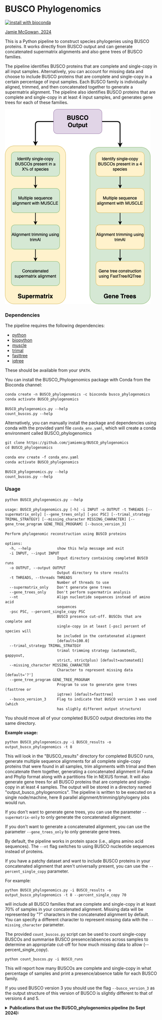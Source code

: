 # BUSCO Phylogenomics

[![install with bioconda](https://img.shields.io/badge/install%20with-bioconda-brightgreen.svg?style=flat)](http://bioconda.github.io/recipes/busco_phylogenomics/README.html)


[Jamie McGowan, 2024](https://jamiemcgowan.ie)


This is a Python pipeline to construct species phylogenies using BUSCO proteins. It works directly from BUSCO output and can generate concatenated supermatrix alignments and also gene trees of BUSCO families.


The pipeline identifies BUSCO proteins that are complete and single-copy in all input samples. Alternatively, you can account for missing data and choose to include BUSCO proteins that are complete and single-copy in a certain percentage of input samples. Each BUSCO family is individually aligned, trimmed, and then concatenated together to generate a supermatrix alignment. The pipeline also identifies BUSCO proteins that are complete and single-copy in at least 4 input samples, and generates gene trees for each of these families.

![BUSCO Phylogenomics pipeline](./pipeline.png)

### Dependencies

The pipeline requires the following dependencies:

- [python](https://www.python.org/)
- [biopython](https://biopython.org/)
- [muscle](https://www.drive5.com/muscle/)
- [trimal](https://github.com/inab/trimal)
- [fasttree](http://www.microbesonline.org/fasttree/)
- [iqtree](http://www.iqtree.org/)

These should be available from your `$PATH`.

You can install the BUSCO_Phylogenomics package with Conda from the Bioconda channel:

```
conda create -n BUSCO_phylogenomics -c bioconda busco_phylogenomics
conda activate BUSCO_phylogenomics

BUSCO_phylogenomics.py --help
count_buscos.py --help
```


Alternatively, you can manually install the package and dependencies using conda with the provided yaml file `conda_env.yaml`, which will create a conda environment called BUSCO_phylogenomics

```
git clone https://github.com/jamiemcg/BUSCO_phylogenomics
cd BUSCO_phylogenomics

conda env create -f conda_env.yaml
conda activate BUSCO_phylogenomics

BUSCO_phylogenomics.py --help
count_buscos.py --help
```

### Usage

```
python BUSCO_phylogenomics.py --help

usage: BUSCO_phylogenomics.py [-h] -i INPUT -o OUTPUT -t THREADS [--supermatrix_only] [--gene_trees_only] [-psc PSC] [--trimal_strategy TRIMAL_STRATEGY] [--missing_character MISSING_CHARACTER] [--gene_tree_program GENE_TREE_PROGRAM] [--busco_version_3]

Perform phylogenomic reconstruction using BUSCO proteins

options:
  -h, --help            show this help message and exit
  -i INPUT, --input INPUT
                        Input directory containing completed BUSCO runs
  -o OUTPUT, --output OUTPUT
                        Output directory to store results
  -t THREADS, --threads THREADS
                        Number of threads to use
  --supermatrix_only    Don't generate gene trees
  --gene_trees_only     Don't perform supermatrix analysis
  --nt                  Align nucleotide sequences instead of amino acid
                        sequences
  -psc PSC, --percent_single_copy PSC
                        BUSCO presence cut-off. BUSCOs that are complete and
                        single-copy in at least [-psc] percent of species will
                        be included in the contatenated alignment
                        [default=100.0]
  --trimal_strategy TRIMAL_STRATEGY
                        trimal trimming strategy (automated1, gappyout,
                        strict, strictplus) [default=automated1]
  --missing_character MISSING_CHARACTER
                        Character to represent missing data [default='?']
  --gene_tree_program GENE_TREE_PROGRAM
                        Program to use to generate gene trees (fasttree or
                        iqtree) [default=fasttree]
  --busco_version_3     Flag to indicate that BUSCO version 3 was used (which
                        has slighly different output structure)
```

You should move all of your completed BUSCO output directories into the same directory.


**Example usage:**

```
python BUSCO_phylogenomics.py -i BUSCO_results -o output_busco_phylogenomics -t 8
```

This will look in the "BUSCO\_results" directory for completed BUSCO runs, generate multiple sequence alignments for all complete single-copy proteins that were found in all samples, trim alignments with trimal and then concatenate them together, generating a concatenated alignment in Fasta and Phylip format along with a partitions file in NEXUS format. It will also generate gene trees for all BUSCO proteins that are complete and single-copy in at least 4 samples. The output will be stored in a directory named "output\_busco\_phylogenomics". The pipeline is written to be executed on a single node/machine, here 8 parallel alignment/trimming/phylogeny jobs would run.


If you don't want to generate gene trees, you can use the parameter `--supermatrix-only` to only generate the concatenated alignment.

If you don't want to generate a concatenated alignment, you can use the parameter `--gene_trees_only` to only generate gene trees.

By default, the pipeline works in protein space (i.e., aligns amino acid sequences). The `--nt` flag switches to using BUSCO nucleotide sequences instead of proteins.

If you have a patchy dataset and want to include BUSCO proteins in your concatenated alignment that aren't universally present, you can use the `--percent_single_copy` parameter.

For example:

```
python BUSCO_phylogenomics.py -i BUSCO_results -o output_busco_phylogenomics -t 8 --percent_single_copy 70
```

will include all BUSCO families that are complete and single-copy in at least 70% of samples in your concatenated alignment. Missing data will be represented by "?" characters in the concatenated alignment by default. You can specify a different character to represent missing data with the `--missing_character` parameter.

The provided `count_buscos.py` script can be used to count single-copy BUSCOs and summarise BUSCO presence/absences across
samples to determine an appropriate cut-off for how much missing data to allow (--percent\_single\_copy).


```
python count_buscos.py -i BUSCO_runs
```

This will report how many BUSCOs are complete and single-copy in what percentage of samples and print a presence/absence table for each BUSCO family.

If you used BUSCO version 3 you should use the flag `--busco_version_3` as the output structure of this version of BUSCO is slightly different to that of versions 4 and 5.

<details>
<summary><strong>Publications that use the BUSCO_phylogenomics pipeline (to Sept 2024):</strong></summary>

<ol>
<li>2024. Whole genome phylogenomics helps to resolve the phylogenetic position of the Zygothrica genus group (Diptera, Drosophilidae) and the causes of previous incongruences. Molecular Phylogenetics and Evolution. Bessa, Maiara Hartwig; Gottschalk, Marco Silva; Robe, Lizandra Jaqueline;</li>
<li>2024. The nuclear and mitochondrial genome assemblies of Tetragonisca angustula (Apidae: Meliponini), a tiny yet remarkable pollinator in the Neotropics. BMC genomics. Ferrari, Rafael Rodrigues; Ricardo, Paulo Cseri; Dias, Felipe Cordeiro; de Souza Araujo, Natalia; Soares, Dalliane Oliveira; Zhou, Qing-Song; Zhu, Chao-Dong; Coutinho, Luiz Lehmann; Arias, Maria Cristina; Batista, Thiago Mafra;</li>
<li>2024. Hybrid assembly and comparative genomics unveil insights into the evolution and biology of the red-legged partridge. Scientific Reports. Eleiwa, Abderrahmane; Nadal, Jesus; Vilaprinyo, Ester; Marin-Sanguino, Alberto; Sorribas, Albert; Basallo, Oriol; Lucido, Abel; Richart, Cristobal; Pena, Ramona N; Ros-Freixedes, Roger;</li>
<li>2024. Phylogenomics corroborates morphology: New discussions on the systematics of Trichostomatia (Ciliophora, Litostomatea). European Journal of Protistology. Cedrola, Franciane; Gürelli, Gözde; Senra, Marcus Vinicius Xavier; Morales, Millke Jasmine Arminini; Dias, Roberto Júnio Pedroso; Solferini, Vera Nisaka;</li>
<li>2024. Multiple Independent Genetic Code Reassignments of the UAG Stop Codon in Phyllopharyngean Ciliates. bioRxiv. McGowan, Jamie; Richards, Thomas A; Hall, Neil; Swarbreck, David;</li>
<li>2024. Dissecting the Pandora’s box: preliminary phylogenomic insights into the internal and external relationships of stink bugs (Hemiptera: Pentatomidae). Insect Systematics and Diversity. Genevcius, Bruno C;</li>
<li>2024. Genome report: Genome sequence of tuliptree scale, Toumeyella liriodendri (Gmelin), an ornamental pest insect. G3: Genes, Genomes, Genetics. Mongue, Andrew J; Markee, Amanda; Grebler, Ethan; Liesenfelt, Tracy; Powell, Erin C;</li>
<li>2024. An almost chromosome-level assembly and annotation of the Alectoris rufa genome. bioRxiv. Eleiwa, Abderrahmane; Nadal, Jesus; Vilaprinyo, Ester; Marin-Sanguino, Alberto; Sorribas, Albert; Basallo, Oriol; Lucido, Abel; Richart, Cristobal; Pena, Romi N; Ros-Freixedes, Roger;</li>
<li>2024. Unveiling the Arsenal of Apple Bitter Rot Fungi: Comparative Genomics Identifies Candidate Effectors, CAZymes, and Biosynthetic Gene Clusters in Colletotrichum Species. Journal of Fungi. Khodadadi, Fatemeh; Luciano-Rosario, Dianiris; Gottschalk, Christopher; Jurick, Wayne M; Aćimović, Srđan G;</li>
<li>2024. The Near-Gapless Penicillium fuscoglaucum Genome Enables the Discovery of Lifestyle Features as an Emerging Post-Harvest Phytopathogen. Journal of Fungi. Luciano-Rosario, Dianiris; Jurick, Wayne M; Gottschalk, Christopher;</li>
<li>2024. Advancing apple genetics research: Malus coronaria and Malus ioensis genomes and a gene family-based pangenome of native North American apples. DNA Research. Švara, Anže; Sun, Honghe; Fei, Zhangjun; Khan, Awais;</li>
<li>2024. Genome report: Genome sequence of the tuliptree scale insect, Toumeyella liriodendri (Gmelin). bioRxiv. Mongue, Andrew J; Markee, Amanda; Grebler, Ethan; Liesenfelt, Tracy; Powell, Erin C;</li>
<li>2024. Spathaspora marinasilvae sp. nov., a xylose‐fermenting yeast isolated from galleries of passalid beetles and rotting wood in the Amazonian rainforest biome. Yeast. Barros, Katharina O; Batista, Thiago M; Soares, Rafaela CC; Lopes, Mariana R; Alvarenga, Flávia BM; Souza, Gisele FL; Abegg, Maxwel A; Santos, Ana Raquel O; Góes‐Neto, Aristóteles; Hilário, Heron O;</li>
<li>2024. Unveiling genomic features linked to traits of plant growth-promoting bacterial communities from sugarcane. Science of The Total Environment. Funnicelli, Michelli Inácio Gonçalves; de Carvalho, Lucas Amoroso Lopes; Teheran-Sierra, Luis Guillermo; Dibelli, Sabrina Custodio; de Macedo Lemos, Eliana Gertrudes; Pinheiro, Daniel Guariz;</li>
<li>2024. Spencermartinsiella nicolii sp. nov., a potential opportunistic pathogenic yeast species isolated from rotting wood in Brazil. International Journal of Systematic and Evolutionary Microbiology. Barros, Katharina O; Valério, Aline D; Batista, Thiago M; Santos, Ana Raquel O; Souza, Gisele FL; Alvarenga, Flávia BM; Lopes, Mariana R; Morais, Camila G; Alves, Cristina; Goes-Neto, Aristóteles;</li>
<li>2024. Chromosome-level genome assembly of the yeast Lodderomyces beijingensis reveals the genetic nature of metabolic adaptations and identifies subtelomeres as hotspots for amplification of mating type loci. DNA Research. Brejová, Broňa; Hodorová, Viktória; Mutalová, Sofia; Cillingová, Andrea; Tomáška, Ľubomír; Vinař, Tomáš; Nosek, Jozef;</li>
<li>2024. Phylogeny, morphology, virulence, ecology, and host range of Ordospora pajunii (Ordosporidae), a microsporidian symbiont of Daphnia spp.. Mbio. Dziuba, Marcin K; McIntire, Kristina M; Seto, Kensuke; Davenport, Elizabeth S; Rogalski, Mary A; Gowler, Camden D; Baird, Emma; Vaandrager, Megan; Huerta, Cristian; Jaye, Riley;</li>
<li>2024. Análise filogenômica. Batista, Thiago Mafra;</li>
<li>2024. Phylogenomic Insights into the Taxonomy, Ecology, and Mating Systems of the Lorchel Family Discinaceae (Pezizales, Ascomycota). Dirks, Alden; Methven, Andrew S; Miller, Andrew Nicholas; Orozco-Quime, Michelle; Maurice, Sundy; Bonito, Gregory; Van Wyk, Judson; Ahrendt, Steven; Kuo, Alan; Andreopoulos, William;</li>
<li>2023. Exploring evolutionary relationships within Neodermata using putative orthologous groups of proteins, with emphasis on peptidases. Tropical medicine and infectious disease. Caña-Bozada, Víctor; Robinson, Mark W; Hernández-Mena, David I; Morales-Serna, Francisco N;</li>
<li>2023. High nucleotide similarity of three Copia lineage LTR retrotransposons among plant genomes. Genome. Orozco-Arias, Simon; Dupeyron, Mathilde; Gutiérrez-Duque, David; Tabares-Soto, Reinel; Guyot, Romain;</li>
<li>2023. De Novo Whole Genome Assemblies for Two Southern African Dwarf Chameleons (Bradypodion, Chamaeleonidae). Genome biology and evolution. Taft, Jody M; Tolley, Krystal A; Alexander, Graham J; Geneva, Anthony J;</li>
<li>2023. Decoding the chromosome-scale genome of the nutrient-rich Agaricus subrufescens: A Resource for fungal biology and biotechnology. Authorea Preprints. Godinho, Carlos; Roesch, Luiz; Andreote, Fernndo; Silva, Saura; Junqueira, Tatiana; Zied, Diego; Siqueira, Felix; Dias, Eustáquio; Varani, Alessandro; Pylro, Victor;</li>
<li>2023. Description of Pseudocalidococcus azoricus gen. sp. nov.(Thermosynechococcaceae, Cyanobacteria), a Rare but Widely Distributed Coccoid Cyanobacteria. Diversity. Luz, Rúben; Cordeiro, Rita; Kaštovský, Jan; Fonseca, Amélia; Urbatzka, Ralph; Vasconcelos, Vitor; Gonçalves, Vítor;</li>
<li>2023. Genome of the North American wild apple species Malus angustifolia. bioRxiv. Mansfeld, Ben N; Ou, Shujun; Burchard, Erik; Yocca, Alan; Harkess, Alex; Gutierrez, Benjamin; van Nocker, Steve; Tang, Lisa; Gottschalk, Christopher;</li>
<li>2023. Genomic analysis of Ancylistes closterii, an enigmatic alga parasitic fungus in the arthropod-associated Entomophthoromycotina. bioRxiv. Seto, Kensuke; James, Timothy Y;</li>
<li>2023. Mesnilia travisiae gen. nov., sp. nov.(Microsporidia: Metchnikovellida), a parasite of archigregarines Selenidium sp. from the polychaete Travisia forbesii: morphology, molecular phylogeny and phylogenomics. Protistology. Frolova, Ekaterina V; Raiko, Mikhail P; Bondarenko, Natalya I; Paskerova, Gita G; Simdyanov, Timur G; Smirnov, Alexey V; Nassonova, Elena S;</li>
<li>2023. Decoding the chromosome-scale genome of the nutrient-rich Agaricus subrufescens: a resource for fungal biology and biotechnology. Research in Microbiology. de Abreu, Carlos Godinho; Roesch, Luiz Fernando Wurdig; Andreote, Fernando Dini; Silva, Saura Rodrigues; de Moraes, Tatiana Silveira Junqueira; Zied, Diego Cunha; de Siqueira, Félix Gonçalves; Dias, Eustáquio Souza; Varani, Alessandro M; Pylro, Victor Satler;</li>
<li>2023. A genome catalog of the early-life human skin microbiome. Genome Biology. Shen, Zeyang; Robert, Lukian; Stolpman, Milan; Che, You; Allen, Katrina J; Saffery, Richard; Walsh, Audrey; Young, Angela; Eckert, Jana; Deming, Clay;</li>
<li>2023. Saccharomycopsis praedatoria sp. nov., a predacious yeast isolated from soil and rotten wood in an Amazonian rainforest biome. International Journal of Systematic and Evolutionary Microbiology. Santos, Ana Raquel O; Barros, Katharina O; Batista, Thiago M; Souza, Gisele FL; Alvarenga, Flávia BM; Abegg, Maxwel A; Sato, Trey K; Hittinger, Chris Todd; Lachance, Marc-André; Rosa, Carlos A;</li>
<li>2023. Genetic basis for probiotic yeast phenotypes revealed by nanopore sequencing. G3: Genes, Genomes, Genetics. Collins, Joseph H; Kunyeit, Lohith; Weintraub, Sarah; Sharma, Nilesh; White, Charlotte; Haq, Nabeeha; Anu-Appaiah, KA; Rao, Reeta P; Young, Eric M;</li>
<li>2023. Characteristic genomic traits of bacterial genera associated with sugarcane. Funnicelli, Michelli Inácio Gonçalves;</li>
<li>2023. The skin microbiome in health and atopic dermatitis. Saheb Kashaf, Sara;</li>
<li>2023. Identification of a non-canonical ciliate nuclear genetic code where UAA and UAG code for different amino acids. PLoS Genetics. McGowan, Jamie; Kilias, Estelle S; Alacid, Elisabet; Lipscombe, James; Jenkins, Benjamin H; Gharbi, Karim; Kaithakottil, Gemy G; Macaulay, Iain C; McTaggart, Seanna; Warring, Sally D;</li>
<li>2022. De novo genome assembly of Auanema melissensis, a trioecious free-living nematode. Journal of Nematology. Tandonnet, Sophie; Haq, Maairah; Turner, Anisa; Grana, Theresa; Paganopoulou, Panagiota; Adams, Sally; Dhawan, Sandhya; Kanzaki, Natsumi; Nuez, Isabelle; Félix, Marie-Anne;</li>
<li>2022. Pan-genomic and comparative analysis of Pediococcus pentosaceus focused on the in silico assessment of pediocin-like bacteriocins. Computational and Structural Biotechnology Journal. Blanco, Iago Rodrigues; Pizauro, Lucas José Luduverio; dos Anjos Almeida, João Victor; Mendonça, Carlos Miguel Nóbrega; de Mello Varani, Alessandro; de Souza Oliveira, Ricardo Pinheiro;</li>
<li>2022. Hybrid assembly improves genome quality and completeness of Trametes villosa CCMB561 and reveals a huge potential for lignocellulose breakdown. Journal of Fungi. Tomé, Luiz Marcelo Ribeiro; da Silva, Felipe Ferreira; Fonseca, Paula Luize Camargos; Mendes-Pereira, Thairine; Azevedo, Vasco Ariston de Carvalho; Brenig, Bertram; Badotti, Fernanda; Góes-Neto, Aristóteles;</li>
<li>2022. The first de novo genome assembly and sex marker identification of Pluang Chomphu fish (Tor tambra) from Southern Thailand. Computational and Structural Biotechnology Journal. Surachat, Komwit; Deachamag, Panchalika; Wonglapsuwan, Monwadee;</li>
<li>2022. Integrating cultivation and metagenomics for a multi-kingdom view of skin microbiome diversity and functions. Nature microbiology. Saheb Kashaf, Sara; Proctor, Diana M; Deming, Clay; Saary, Paul; Hölzer, Martin; Taylor, Monica E; Kong, Heidi H; Segre, Julia A; Almeida, Alexandre;</li>
<li>2020. Draft genome of Bugula neritina, a colonial animal packing powerful symbionts and potential medicines. Scientific data. Rayko, Mikhail; Komissarov, Aleksey; Kwan, Jason C; Lim-Fong, Grace; Rhodes, Adelaide C; Kliver, Sergey; Kuchur, Polina; O’Brien, Stephen J; Lopez, Jose V;</li>
<li>2020. Comparative genomic and proteomic analyses of three widespread Phytophthora species: Phytophthora chlamydospora, Phytophthora gonapodyides and Phytophthora pseudosyringae. Microorganisms. McGowan, Jamie; O’Hanlon, Richard; Owens, Rebecca A; Fitzpatrick, David A;</li>
<li>2020. Recent advances in oomycete genomics. Advances in genetics. McGowan, Jamie; Fitzpatrick, David A;</li>
</ol>
</details>